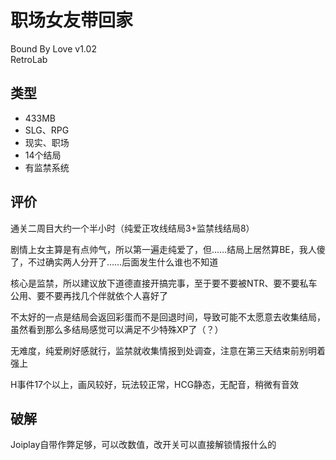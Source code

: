 # 职场女友带回家
Bound By Love v1.02  
RetroLab

## 类型
- 433MB
- SLG、RPG
- 现实、职场
- 14个结局
- 有监禁系统

## 评价
通关二周目大约一个半小时（纯爱正攻线结局3+监禁线结局8）

剧情上女主算是有点帅气，所以第一遍走纯爱了，但……结局上居然算BE，我人傻了，不过确实两人分开了……后面发生什么谁也不知道

核心是监禁，所以建议放下道德直接开搞完事，至于要不要被NTR、要不要私车公用、要不要再找几个伴就依个人喜好了

不太好的一点是结局会返回彩蛋而不是回退时间，导致可能不太愿意去收集结局，虽然看到那么多结局感觉可以满足不少特殊XP了（？）

无难度，纯爱刷好感就行，监禁就收集情报到处调查，注意在第三天结束前别明着强上

H事件17个以上，画风较好，玩法较正常，HCG静态，无配音，稍微有音效


## 破解
Joiplay自带作弊足够，可以改数值，改开关可以直接解锁情报什么的